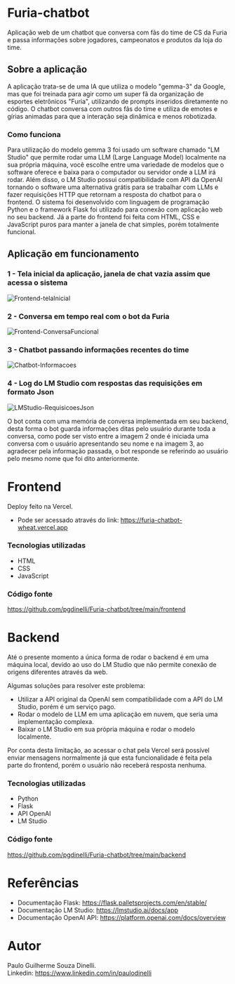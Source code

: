 # Furia-chatbot
Aplicação web de um chatbot que conversa com fãs do time de CS da Furia e passa informações sobre jogadores, campeonatos e produtos da loja do time.
## Sobre a aplicação
A aplicação trata-se de uma IA que utiliza o modelo "gemma-3" da Google, mas que foi treinada para agir como um super fã da organização de esportes eletrônicos "Furia", utilizando de prompts inseridos diretamente no código. O chatbot conversa com outros fãs do time e utiliza de emotes e gírias animadas para que a interação seja dinâmica e menos robotizada. 
### Como funciona
Para utilização do modelo gemma 3 foi usado um software chamado "LM Studio" que permite rodar uma LLM (Large Language Model) localmente na sua própria máquina, você escolhe entre uma variedade de modelos que o software oferece e baixa para o computador ou servidor onde a LLM irá rodar. Além disso, o LM Studio possui compatibilidade com API da OpenAI tornando o software uma alternativa grátis para se trabalhar com LLMs e fazer requisições HTTP que retornam a resposta do chatbot para o frontend. O sistema foi desenvolvido com linguagem de programação Python e o framework Flask foi utilizado para conexão com aplicação web no seu backend. Já a parte do frontend foi feita com HTML, CSS e JavaScript puros para manter a janela de chat simples, porém totalmente funcional. 
## Aplicação em funcionamento
### 1 - Tela inicial da aplicação, janela de chat vazia assim que acessa o sistema
![Frontend-telaInicial](https://github.com/user-attachments/assets/10c3eca4-eb10-4d33-872c-28c23e87c49c)
### 2 - Conversa em tempo real com o bot da Furia
![Frontend-ConversaFuncional](https://github.com/user-attachments/assets/63aab382-a216-47ac-9db4-10ca416c52b9)
### 3 - Chatbot passando informações recentes do time
![Chatbot-Informacoes](https://github.com/user-attachments/assets/0b46d27f-21d0-48a6-8743-027dd4f8bf26)
### 4 - Log do LM Studio com respostas das requisições em formato Json
![LMStudio-RequisicoesJson](https://github.com/user-attachments/assets/cd6e6b3e-e04a-46f5-bfb8-9e07595bb33d)


O bot conta com uma memória de conversa implementada em seu backend, desta forma o bot guarda informações ditas pelo usuário durante toda a conversa, como pode ser visto entre a imagem 2 onde é iniciada uma conversa com o usuário apresentando seu nome e na imagem 3, ao agradecer pela informação passada, o bot responde se referindo ao usuário pelo mesmo nome que foi dito anteriormente.

# Frontend
Deploy feito na Vercel. 
- Pode ser acessado através do link: https://furia-chatbot-wheat.vercel.app
### Tecnologias utilizadas
- HTML
- CSS
- JavaScript
### Código fonte
https://github.com/pgdinelli/Furia-chatbot/tree/main/frontend
# Backend
Até o presente momento a única forma de rodar o backend é em uma máquina local, devido ao uso do LM Studio que não permite conexão de origens diferentes através da web. 

Algumas soluções para resolver este problema:
- Utilizar a API original da OpenAI sem compatibilidade com a API do LM Studio, porém é um serviço pago.
- Rodar o modelo de LLM em uma aplicação em nuvem, que seria uma implementação complexa.
- Baixar o LM Studio em sua própria máquina e rodar o modelo localmente.

Por conta desta limitação, ao acessar o chat pela Vercel será possível enviar mensagens normalmente já que esta funcionalidade é feita pela parte do frontend, porém o usuário não receberá resposta nenhuma.
### Tecnologias utilizadas
- Python
- Flask
- API OpenAI
- LM Studio
### Código fonte
https://github.com/pgdinelli/Furia-chatbot/tree/main/backend
# Referências
- Documentação Flask: https://flask.palletsprojects.com/en/stable/
- Documentação LM Studio: https://lmstudio.ai/docs/app
- Documentação OpenAI API: https://platform.openai.com/docs/overview
# Autor
Paulo Guilherme Souza Dinelli.<br>
Linkedin: https://www.linkedin.com/in/paulodinelli
